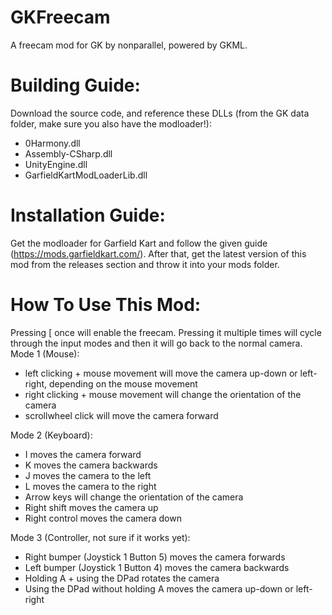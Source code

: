 # GKFreecam
A freecam mod for GK by nonparallel, powered by GKML.

# Building Guide:
Download the source code, and reference these DLLs (from the GK data folder, make sure you also have the modloader!):
  - 0Harmony.dll
  - Assembly-CSharp.dll
  - UnityEngine.dll
  - GarfieldKartModLoaderLib.dll

# Installation Guide:
Get the modloader for Garfield Kart and follow the given guide (https://mods.garfieldkart.com/).
After that, get the latest version of this mod from the releases section and throw it into your mods folder.

# How To Use This Mod:

Pressing [ once will enable the freecam. Pressing it multiple times will cycle through the input modes and then it will go back to the normal camera.
Mode 1 (Mouse):
  - left clicking + mouse movement will move the camera up-down or left-right, depending on the mouse movement
  - right clicking + mouse movement will change the orientation of the camera
  - scrollwheel click will move the camera forward
  
Mode 2 (Keyboard):
  - I moves the camera forward
  - K moves the camera backwards
  - J moves the camera to the left
  - L moves the camera to the right
  - Arrow keys will change the orientation of the camera
  - Right shift moves the camera up
  - Right control moves the camera down
  
Mode 3 (Controller, not sure if it works yet):
  - Right bumper (Joystick 1 Button 5) moves the camera forwards
  - Left bumper (Joystick 1 Button 4) moves the camera backwards
  - Holding A + using the DPad rotates the camera
  - Using the DPad without holding A moves the camera up-down or left-right

